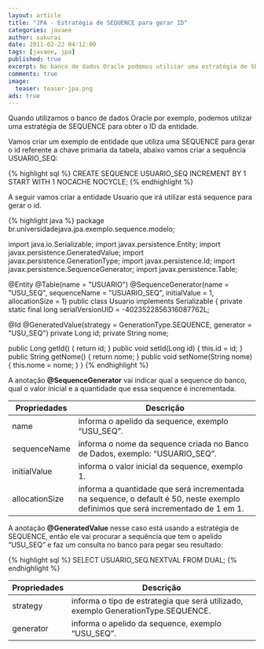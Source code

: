 ```yaml
---
layout: article
title: "JPA - Estratégia de SEQUENCE para gerar ID"
categories: javaee
author: sakurai
date: 2011-02-22 04:12:00
tags: [javaee, jpa]
published: true
excerpt: No banco de dados Oracle podemos utilizar uma estratégia de SEQUENCE para obter o ID da entidade.
comments: true
image:
  teaser: teaser-jpa.png
ads: true
---
```


Quando utilizamos o banco de dados Oracle por exemplo, podemos utilizar uma estratégia de SEQUENCE para obter o ID da entidade.

Vamos criar um exemplo de entidade que utiliza uma SEQUENCE para gerar o id referente a chave primaria da tabela, abaixo vamos criar a sequência USUARIO_SEQ:

{% highlight sql %}
CREATE SEQUENCE USUARIO_SEQ INCREMENT BY 1 START WITH 1 NOCACHE NOCYCLE;
{% endhighlight %}

A seguir vamos criar a entidade Usuario que irá utilizar está sequence para gerar o id.

{% highlight java %}
package br.universidadejava.jpa.exemplo.sequence.modelo;

import java.io.Serializable;
import javax.persistence.Entity;
import javax.persistence.GeneratedValue;
import javax.persistence.GenerationType;
import javax.persistence.Id;
import javax.persistence.SequenceGenerator;
import javax.persistence.Table;

@Entity
@Table(name = "USUARIO")
@SequenceGenerator(name = "USU_SEQ", sequenceName = "USUARIO_SEQ", initialValue = 1, allocationSize = 1)
public class Usuario implements Serializable {
  private static final long serialVersionUID = -4023522856316087762L;

  @Id
  @GeneratedValue(strategy = GenerationType.SEQUENCE, generator = "USU_SEQ")
  private Long id;
  private String nome;

  public Long getId() { return id; }
  public void setId(Long id) { this.id = id; }
  public String getNome() { return nome; }
  public void setNome(String nome) { this.nome = nome; }
}
{% endhighlight %}

A anotação **@SequenceGenerator** vai indicar qual a sequence do banco, qual o valor inicial e a quantidade que essa sequence é incrementada.

Propriedades | Descrição
------------ | ---------
name | informa o apelido da sequence, exemplo “USU_SEQ”.
sequenceName | informa o nome da sequence criada no Banco de Dados, exemplo: “USUARIO_SEQ”.
initialValue | informa o valor inicial da sequence, exemplo 1.
allocationSize | informa a quantidade que será incrementada na sequence, o default é 50, neste exemplo definimos que será incrementado de 1 em 1.

A anotação **@GeneratedValue** nesse caso está usando a estratégia de SEQUENCE, então ele vai procurar a sequência que tem o apelido “USU_SEQ” e faz um consulta no banco para pegar seu resultado:

{% highlight sql %}
SELECT USUARIO_SEQ.NEXTVAL FROM DUAL;
{% endhighlight %}

Propriedades | Descrição
------------ | ---------
strategy | informa o tipo de estrategia que será utilizado, exemplo GenerationType.SEQUENCE.
generator | informa o apelido da sequence, exemplo “USU_SEQ”.
